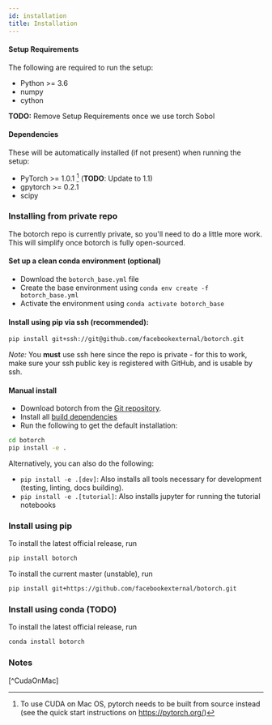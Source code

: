 ```yaml
---
id: installation
title: Installation
---
```


#### Setup Requirements

The following are required to run the setup:

- Python >= 3.6
- numpy
- cython

**TODO:** Remove Setup Requirements once we use torch Sobol


#### Dependencies

These will be automatically installed (if not present) when running the setup:

- PyTorch >= 1.0.1 [^MacOSCuda]  (**TODO**: Update to 1.1)
- gpytorch >= 0.2.1
- scipy

[^MacOSCuda]: To use CUDA on Mac OS, pytorch needs to be built from source
instead (see the quick start instructions on https://pytorch.org/)



### Installing from private repo

The botorch repo is currently private, so you'll need to do a little more work.
This will simplify once botorch is fully open-sourced.

#### Set up a clean conda environment (optional)
* Download the `botorch_base.yml` file
* Create the base environment using `conda env create -f botorch_base.yml`
* Activate the environment using `conda activate botorch_base`

#### Install using pip via ssh (recommended):
```bash
pip install git+ssh://git@github.com/facebookexternal/botorch.git
```

*Note:* You **must** use ssh here since the repo is private - for this to work,
make sure your ssh public key is registered with GitHub, and is usable by ssh.

#### Manual install

* Download botorch from the [Git repository](https://github.com/facebookexternal/botorch).
* Install all [build dependencies](#setup-requirements)
* Run the following to get the default installation:
```bash
cd botorch
pip install -e .
```

Alternatively, you can also do the following:
* `pip install -e .[dev]`: Also installs all tools necessary for development
  (testing, linting, docs building).
* `pip install -e .[tutorial]`: Also installs jupyter for running the tutorial
  notebooks


### Install using pip

To install the latest official release, run
```bash
pip install botorch
```

To install the current master (unstable), run
```bash
pip install git+https://github.com/facebookexternal/botorch.git
```


### Install using conda (TODO)

To install the latest official release, run
```bash
conda install botorch
```


### Notes

[^CudaOnMac]
